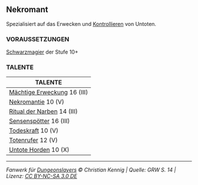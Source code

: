 ## Nekromant

Spezialisiert auf das Erwecken und [Kontrollieren](zauber/kontrollieren.md) von Untoten.

### VORAUSSETZUNGEN

[Schwarzmagier](charaktere-klasse-schwarzmagier.md) der Stufe 10+

### TALENTE

| TALENTE                                                       |
| ------------------------------------------------------------- |
| [Mächtige Erweckung](talente/maechtige-erweckung.md) 16 (III) |
| [Nekromantie](talente/nekromantie.md) 10 (V)                  |
| [Ritual der Narben](talente/ritual-der-narben.md) 14 (III)    |
| [Sensenspötter](talente/sensenspoetter.md) 16 (III)           |
| [Todeskraft](talente/todeskraft.md) 10 (V)                    |
| [Totenrufer](talente/totenrufer.md) 12 (V)                    |
| [Untote Horden](talente/untote-horden.md) 10 (X)              |

---

_Fanwerk für [Dungeonslayers](https://www.dungeonslayers.net/) © Christian Kennig | Quelle: GRW S. 14 | Lizenz: [CC BY-NC-SA 3.0 DE](https://creativecommons.org/licenses/by-nc-sa/3.0/de/)_
